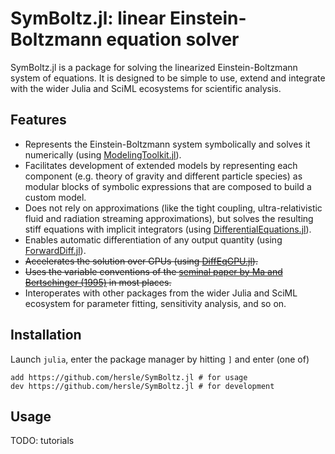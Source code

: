 # SymBoltz.jl: linear Einstein-Boltzmann equation solver

SymBoltz.jl is a package for solving the linearized Einstein-Boltzmann system of equations. It is designed to be simple to use, extend and integrate with the wider Julia and SciML ecosystems for scientific analysis.

## Features

- Represents the Einstein-Boltzmann system symbolically and solves it numerically (using [ModelingToolkit.jl](https://docs.sciml.ai/ModelingToolkit)).
- Facilitates development of extended models by representing each component (e.g. theory of gravity and different particle species) as modular blocks of symbolic expressions that are composed to build a custom model.
- Does not rely on approximations (like the tight coupling, ultra-relativistic fluid and radiation streaming approximations), but solves the resulting stiff equations with implicit integrators (using [DifferentialEquations.jl](https://docs.sciml.ai/DiffEqDocs)).
- Enables automatic differentiation of any output quantity (using [ForwardDiff.jl](https://juliadiff.org/ForwardDiff.jl)).
- ~~Accelerates the solution over GPUs (using [DiffEqGPU.jl](https://docs.sciml.ai/DiffEqGPU)).~~
- ~~Uses the variable conventions of the [seminal paper by Ma and Bertschinger (1995)](https://arxiv.org/abs/astro-ph/9506072) in most places.~~
- Interoperates with other packages from the wider Julia and SciML ecosystem for parameter fitting, sensitivity analysis, and so on.

## Installation

Launch `julia`, enter the package manager by hitting `]` and enter (one of)
```
add https://github.com/hersle/SymBoltz.jl # for usage
dev https://github.com/hersle/SymBoltz.jl # for development
```

## Usage

TODO: tutorials

